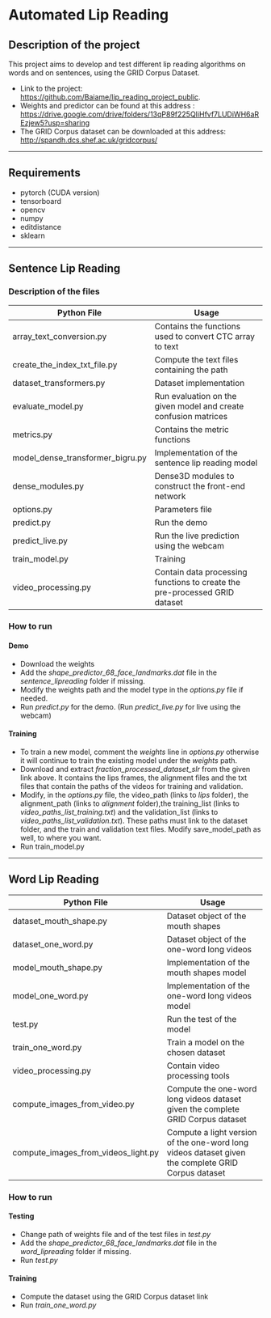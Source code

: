 # Automated Lip Reading
## Description of the project
This project aims to develop and test different lip reading algorithms on words and on sentences, using the GRID Corpus Dataset.
- Link to the project: https://github.com/Baiame/lip_reading_project_public.
- Weights and predictor can be found at this address : https://drive.google.com/drive/folders/13qP89f225QIiHfvf7LUDiWH6aREzjew5?usp=sharing
- The GRID Corpus dataset can be downloaded at this address: http://spandh.dcs.shef.ac.uk/gridcorpus/
------------------------------------
## Requirements
- pytorch (CUDA version)
- tensorboard
- opencv
- numpy
- editdistance
- sklearn

------------------------------------
## Sentence Lip Reading
### Description of the files
|Python File|Usage|
|--- | ---|
|array_text_conversion.py|Contains the functions used to convert CTC array to text|
|create_the_index_txt_file.py|Compute the text files containing the path|
|dataset_transformers.py|Dataset implementation|
|evaluate_model.py|Run evaluation on the given model and create confusion matrices|
|metrics.py|Contains the metric functions|
|model_dense_transformer_bigru.py|Implementation of the sentence lip reading model|
|dense_modules.py|Dense3D modules to construct the front-end network|
|options.py|Parameters file|
|predict.py|Run the demo|
|predict_live.py|Run the live prediction using the webcam|
|train_model.py|Training|
|video_processing.py|Contain data processing functions to create the pre-processed GRID dataset|

### How to run
#### Demo
- Download the weights
- Add the _shape_predictor_68_face_landmarks.dat_ file in the _sentence_lipreading_ folder if missing.
- Modify the weights path and the model type in the _options.py_ file if needed.
- Run _predict.py_ for the demo.
(Run _predict_live.py_ for live  using the webcam)

#### Training
- To train a new model, comment the _weights_ line in _options.py_ otherwise it will continue to train the existing model under the _weights_ path.
- Download and extract _fraction_processed_dataset_slr_ from the given link above. It contains the lips frames, the alignment files and the txt files that contain the paths of the videos for training and validation.
- Modify, in the _options.py_ file, the video_path (links to _lips_ folder), the alignment_path (links to _alignment_ folder),the training_list (links to _video_paths_list_training.txt_) and the validation_list (links to _video_paths_list_validation.txt_). These paths must link to the dataset folder, and the train and validation text files. Modify save_model_path as well, to where you want.
- Run train_model.py

-----------------------------------
## Word Lip Reading
|Python File|Usage|
|--- | ---|
|dataset_mouth_shape.py|Dataset object of the mouth shapes|
|dataset_one_word.py|Dataset object of the one-word long videos|
|model_mouth_shape.py|Implementation of the mouth shapes model|
|model_one_word.py|Implementation of the one-word long videos model|
|test.py|Run the test of the model|
|train_one_word.py|Train a model on the chosen dataset|
|video_processing.py|Contain video processing tools|
|compute_images_from_video.py|Compute the one-word long videos dataset given the complete GRID Corpus dataset|
|compute_images_from_videos_light.py|Compute a light version of the one-word long videos dataset given the complete GRID Corpus dataset|

### How to run
#### Testing
- Change path of weights file and of the test files in _test.py_
- Add the _shape_predictor_68_face_landmarks.dat_ file in the _word_lipreading_ folder if missing.
- Run _test.py_
#### Training
- Compute the dataset using the GRID Corpus dataset link
- Run _train_one_word.py_

